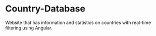 # Country-Database
Website that has information and statistics on countries with real-time filtering using Angular.




